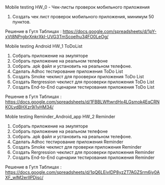 Mobile testing HW_0 - Чек-листы проверок мобильного приложения
1) Создать чек лист проверок мобильного приложения, минимум 50 пунктов.		

Решение в Гугл Таблицах :		https://docs.google.com/spreadsheets/d/1pY-xVt8NPrgbrXnkrXkI-UVG3TmScoelhu34FO0LeOg/

Mobile testing Android HW_1 ToDoList

1) Собрать приложение на эмуляторе
2) Собрать приложение на реальном телефоне
3) Собрать .apk файл и установить на реальном телефоне.
4) Сделать Adhoc тестирование приложения ToDo List
5) Создать Smoke чеклист для прооверки приложения ToDo List
6) Создать Rergression чеклист для прооверки приложения ToDo List
7) Создать End-to-End сценарии тестирования приложения ToDo List

Решение в Гугл Таблицах : https://docs.google.com/spreadsheets/d/1FBBLWftwrdHx4LGsmok4EqCRNKOLvdBHXzr9i1yHM34/

Moble testing Reminder_Android_app HW_2 Reminder

1) Собрать приложение на эмуляторе
2) Собрать приложение на реальном телефоне
3) Собрать .apk файл и установить на реальном телефоне.
4) Сделать Adhoc тестирование приложения Reminder
5) Создать Smoke чеклист для проверки приложения Reminder
6) Создать Rergression чеклист для прооверки приложения Reminder
7) Создать End-to-End сценарии тестирования приложения Reminder

Решение в Гугл Таблицах : https://docs.google.com/spreadsheets/d/1qQ6LEivIDP8yzZT7AGZSrm6jy0AXF_wlM2erlIPDjsc/
